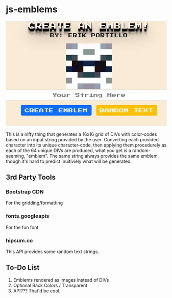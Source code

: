 # js-emblems

![Header](/assets/images/intro.png)

This is a nifty thing that generates a 16x16 grid of DIVs with color-codes based on an input string provided by the user. Converting each provided character into its unique character-code, then applying them procedurely as each of the 64 unique DIVs are produced, what you get is a random-seeming, "emblem". The same string always provides the same emblem, though it's hard to predict inuitiviely what will be generated.

## 3rd Party Tools

### Bootstrap CDN
For the gridding/formatting

### fonts.googleapis
For the fun font

### hipsum.co
This API provides some random text strings.

## To-Do List

1. Emblems rendered as images instead of DIVs
2. Optional Back Colors / Transparent
3. API??? That'd be cool.